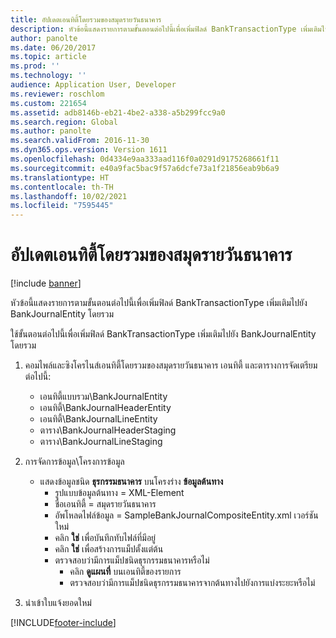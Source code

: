 ```yaml
---
title: อัปเดตเอนทิตี้โดยรวมของสมุดรายวันธนาคาร
description: หัวข้อนี้แสดงรายการตามขั้นตอนต่อไปนี้เพื่อเพิ่มฟิลด์ BankTransactionType เพิ่มเติมไปยัง BankJournalEntity โดยรวม
author: panolte
ms.date: 06/20/2017
ms.topic: article
ms.prod: ''
ms.technology: ''
audience: Application User, Developer
ms.reviewer: roschlom
ms.custom: 221654
ms.assetid: adb8146b-eb21-4be2-a338-a5b299fcc9a0
ms.search.region: Global
ms.author: panolte
ms.search.validFrom: 2016-11-30
ms.dyn365.ops.version: Version 1611
ms.openlocfilehash: 0d4334e9aa333aad116f0a0291d9175268661f11
ms.sourcegitcommit: e40a9fac5bac9f57a6dcfe73a1f21856eab9b6a9
ms.translationtype: HT
ms.contentlocale: th-TH
ms.lasthandoff: 10/02/2021
ms.locfileid: "7595445"
---
```

# <a name="update-the-bank-journal-composite-entity"></a>อัปเดตเอนทิตี้โดยรวมของสมุดรายวันธนาคาร

[!include [banner](../includes/banner.md)]

หัวข้อนี้แสดงรายการตามขั้นตอนต่อไปนี้เพื่อเพิ่มฟิลด์ BankTransactionType เพิ่มเติมไปยัง BankJournalEntity โดยรวม

ใช้ขั้นตอนต่อไปนี้เพื่อเพิ่มฟิลด์ BankTransactionType เพิ่มเติมไปยัง BankJournalEntity โดยรวม

1.  คอมไพล์และซิงโครไนส์เอนทิตี้โดยรวมของสมุดรายวันธนาคาร เอนทิตี้ และตารางการจัดเตรียมต่อไปนี้:
    -   เอนทิตี้แบบรวม\\BankJournalEntity
    -   เอนทิตี้\\BankJournalHeaderEntity
    -   เอนทิตี้\\BankJournalLineEntity
    -   ตาราง\\BankJournalHeaderStaging
    -   ตาราง\\BankJournalLineStaging

2.  การจัดการข้อมูล\\โครงการข้อมูล
    -   แสดงข้อมูลชนิด **ธุรกรรมธนาคาร** บนโครงร่าง **ข้อมูลต้นทาง**
        -   รูปแบบข้อมูลต้นทาง = XML-Element
        -   ชื่อเอนทิตี้ = สมุดรายวันธนาคาร
        -   อัพโหลดไฟล์ข้อมูล = SampleBankJournalCompositeEntity.xml เวอร์ชันใหม่
        -   คลิก **ใช่** เพื่อบันทึกทับไฟล์ที่มีอยู่
        -   คลิก **ใช่** เพื่อสร้างการแม็ปตั้งแต่ต้น
        -   ตรวจสอบว่ามีการแม็ปชนิดธุรกรรมธนาคารหรือไม่
            -   คลิก **ดูแผนที่** บนเอนทิตี้ของรายการ
            -   ตรวจสอบว่ามีการแม็ปชนิดธุรกรรมธนาคารจากต้นทางไปยังการแบ่งระยะหรือไม่

3.  นำเข้าใบแจ้งยอดใหม่






[!INCLUDE[footer-include](../../includes/footer-banner.md)]

